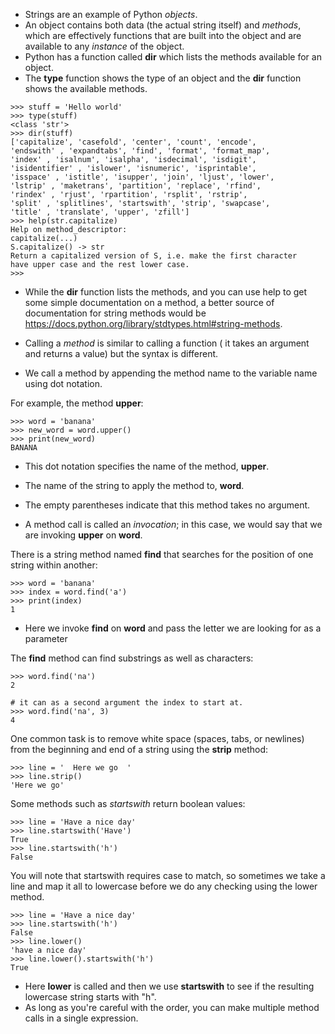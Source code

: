 - Strings are an example of Python *objects*.
- An object contains both data (the actual string itself) and *methods*, which are effectively functions that are built into the object and are available to any *instance* of the object.
- Python has a function called **dir** which lists the methods available for an object.
- The **type** function shows the type of an object and the **dir** function shows the available methods.
```
>>> stuff = 'Hello world'
>>> type(stuff)
<class 'str'>
>>> dir(stuff)
['capitalize', 'casefold', 'center', 'count', 'encode',
'endswith' , 'expandtabs', 'find', 'format', 'format_map',
'index' , 'isalnum', 'isalpha', 'isdecimal', 'isdigit',
'isidentifier' , 'islower', 'isnumeric', 'isprintable',
'isspace' , 'istitle', 'isupper', 'join', 'ljust', 'lower',
'lstrip' , 'maketrans', 'partition', 'replace', 'rfind',
'rindex' , 'rjust', 'rpartition', 'rsplit', 'rstrip',
'split' , 'splitlines', 'startswith', 'strip', 'swapcase',
'title' , 'translate', 'upper', 'zfill']
>>> help(str.capitalize)
Help on method_descriptor:
capitalize(...)
S.capitalize() -> str
Return a capitalized version of S, i.e. make the first character
have upper case and the rest lower case.
>>>
```

- While the **dir** function lists the methods, and you can use help to get some simple documentation on a method, a better source of documentation for string methods
would be https://docs.python.org/library/stdtypes.html#string-methods.

- Calling a *method* is similar to calling a function ( it takes an argument and returns a value) but the syntax is different.
- We call a method by appending the method name to the variable name using dot notation.

For example, the method **upper**:
```
>>> word = 'banana'
>>> new_word = word.upper()
>>> print(new_word)
BANANA
```

- This dot notation specifies the name of the method, **upper**.

- The name of the string to apply the method to, **word**.
- The empty parentheses indicate that this method takes no argument.
- A method call is called an *invocation*; in this case, we would say that we are invoking **upper** on **word**.

There is a string method named **find** that searches for the position of one string within another:
```
>>> word = 'banana'
>>> index = word.find('a')
>>> print(index) 
1
```
- Here we invoke **find** on **word** and pass the letter we are looking for as a parameter

 The **find** method can find substrings as well as characters:
 ```
 >>> word.find('na')
 2
 
 # it can as a second argument the index to start at.
 >>> word.find('na', 3)
 4
 ```

One common task is to remove white space (spaces, tabs, or newlines) from the beginning and end of a string using the **strip** method:
```
>>> line = '  Here we go  '
>>> line.strip()
'Here we go'
```


Some methods such as *startswith* return boolean values:
```
>>> line = 'Have a nice day'
>>> line.startswith('Have')
True
>>> line.startswith('h')
False
```

You will note that startswith requires case to match, so sometimes we take a line and map it all to lowercase before we do any checking using the lower method.
```
>>> line = 'Have a nice day'
>>> line.startswith('h')
False
>>> line.lower()
'have a nice day'
>>> line.lower().startswith('h')
True
```

- Here **lower** is called and then we use **startswith** to see if the resulting lowercase string starts with "h".
- As long as you're careful with the order, you can make multiple method calls in a single expression.